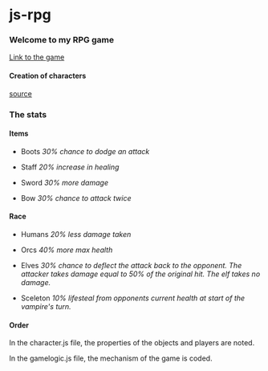 # js-rpg

### Welcome to my RPG game 

[Link to the game](https://yuliya-becode.github.io/js-rpg/index.html)

#### Creation of characters
[source](http://gaurav.munjal.us/Universal-LPC-Spritesheet-Character-Generator/)

### The stats

#### Items

- Boots 
*30% chance to dodge an attack*

- Staff
*20% increase in healing*

- Sword
*30% more damage*

- Bow
*30% chance to attack twice*

#### Race

- Humans
*20% less damage taken*

- Orcs
*40% more max health*

- Elves
*30% chance to deflect the attack back to the opponent. The attacker takes damage equal to 50% of the original hit. The elf takes no damage.*

- Sceleton
*10% lifesteal from opponents current health at start of the vampire's turn.*

#### Order

In the character.js file, the properties of the objects and players are noted.

In the gamelogic.js file, the mechanism of the game is coded.




